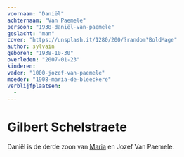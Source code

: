 ```yaml
---
voornaam: "Daniël"
achternaam: "Van Paemele"
persoon: "1938-daniël-van-paemele"
geslacht: "man"
cover: "https://unsplash.it/1280/200/?random?BoldMage"
author: sylvain
geboren: "1938-10-30"
overleden: "2007-01-23"
kinderen:
vader: "1000-jozef-van-paemele"
moeder: "1908-maria-de-bleeckere"   
verblijfplaatsen:
  -
---
```

# Gilbert Schelstraete
Daniël is de derde zoon van [Maria](1908-maria-de-bleeckere) en Jozef Van Paemele.






